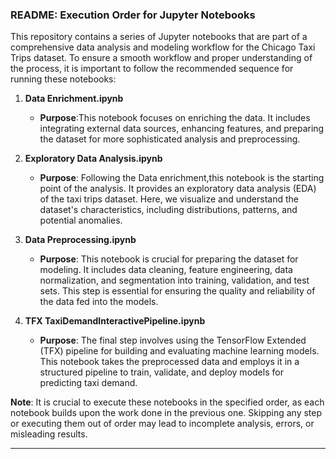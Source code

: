 
### README: Execution Order for Jupyter Notebooks

This repository contains a series of Jupyter notebooks that are part of a comprehensive data analysis and modeling workflow for the Chicago Taxi Trips dataset. To ensure a smooth workflow and proper understanding of the process, it is important to follow the recommended sequence for running these notebooks:  

1. **Data Enrichment.ipynb**
   - **Purpose**:This notebook focuses on enriching the data. It includes integrating external data sources, enhancing features, and preparing the dataset for more sophisticated analysis and preprocessing.
  
2. **Exploratory Data Analysis.ipynb**
   - **Purpose**: Following the Data enrichment,this notebook is the starting point of the analysis. It provides an exploratory data analysis (EDA) of the taxi trips dataset. Here, we visualize and understand the dataset's characteristics, including distributions, patterns, and potential anomalies.


3. **Data Preprocessing.ipynb**
   - **Purpose**: This notebook is crucial for preparing the dataset for modeling. It includes data cleaning, feature engineering, data normalization, and segmentation into training, validation, and test sets. This step is essential for ensuring the quality and reliability of the data fed into the models.
 

4. **TFX TaxiDemandInteractivePipeline.ipynb**
   - **Purpose**: The final step involves using the TensorFlow Extended (TFX) pipeline for building and evaluating machine learning models. This notebook takes the preprocessed data and employs it in a structured pipeline to train, validate, and deploy models for predicting taxi demand.
  

**Note**: It is crucial to execute these notebooks in the specified order, as each notebook builds upon the work done in the previous one. Skipping any step or executing them out of order may lead to incomplete analysis, errors, or misleading results.

---

